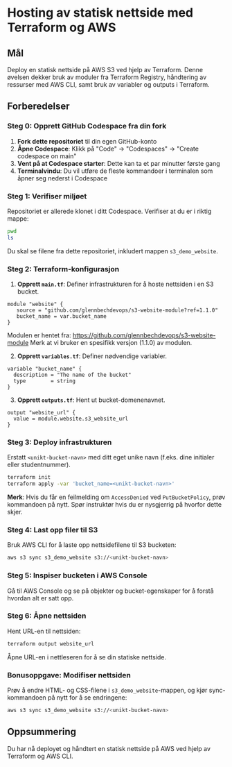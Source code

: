 # Hosting av statisk nettside med Terraform og AWS

## Mål
Deploy en statisk nettside på AWS S3 ved hjelp av Terraform. Denne øvelsen dekker bruk av moduler fra Terraform Registry, håndtering av ressurser med AWS CLI, samt bruk av variabler og outputs i Terraform.

## Forberedelser

### Steg 0: Opprett GitHub Codespace fra din fork

1. **Fork dette repositoriet** til din egen GitHub-konto
2. **Åpne Codespace**: Klikk på "Code" → "Codespaces" → "Create codespace on main"
3. **Vent på at Codespace starter**: Dette kan ta et par minutter første gang
4. **Terminalvindu**: Du vil utføre de fleste kommandoer i terminalen som åpner seg nederst i Codespace

### Steg 1: Verifiser miljøet

Repositoriet er allerede klonet i ditt Codespace. Verifiser at du er i riktig mappe:

```bash
pwd
ls
```

Du skal se filene fra dette repositoriet, inkludert mappen `s3_demo_website`. 

### Steg 2: Terraform-konfigurasjon

1. **Opprett `main.tf`**: Definer infrastrukturen for å hoste nettsiden i en S3 bucket.

```hcl
module "website" {
   source = "github.com/glennbechdevops/s3-website-module?ref=1.1.0"
   bucket_name = var.bucket_name
}
```

Modulen er hentet fra: https://github.com/glennbechdevops/s3-website-module
Merk at vi bruker en spesifikk versjon (1.1.0) av modulen.

2. **Opprett `variables.tf`**: Definer nødvendige variabler.

```hcl
variable "bucket_name" {
  description = "The name of the bucket"
  type        = string
}
```

3. **Opprett `outputs.tf`**: Hent ut bucket-domenenavnet.

```hcl
output "website_url" {
  value = module.website.s3_website_url
}
```

### Steg 3: Deploy infrastrukturen

Erstatt `<unikt-bucket-navn>` med ditt eget unike navn (f.eks. dine initialer eller studentnummer).

```bash
terraform init
terraform apply -var 'bucket_name=<unikt-bucket-navn>'
```

**Merk**: Hvis du får en feilmelding om `AccessDenied` ved `PutBucketPolicy`, prøv kommandoen på nytt. Spør instruktør hvis du er nysgjerrig på hvorfor dette skjer.

### Steg 4: Last opp filer til S3

Bruk AWS CLI for å laste opp nettsidefilene til S3 bucketen:

```bash
aws s3 sync s3_demo_website s3://<unikt-bucket-navn>
```

### Steg 5: Inspiser bucketen i AWS Console

Gå til AWS Console og se på objekter og bucket-egenskaper for å forstå hvordan alt er satt opp.

### Steg 6: Åpne nettsiden

Hent URL-en til nettsiden:

```bash
terraform output website_url
```

Åpne URL-en i nettleseren for å se din statiske nettside.

### Bonusoppgave: Modifiser nettsiden

Prøv å endre HTML- og CSS-filene i `s3_demo_website`-mappen, og kjør sync-kommandoen på nytt for å se endringene:

```bash
aws s3 sync s3_demo_website s3://<unikt-bucket-navn>
```

## Oppsummering

Du har nå deployet og håndtert en statisk nettside på AWS ved hjelp av Terraform og AWS CLI.
